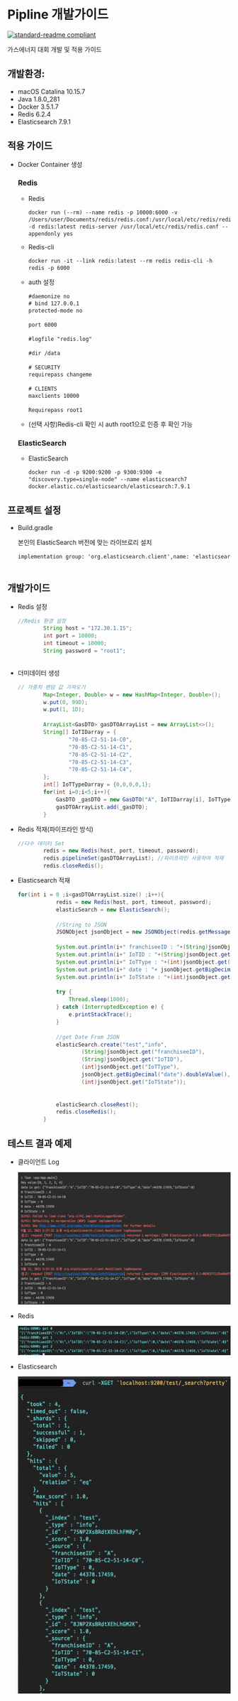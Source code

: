 # Pipline 개발가이드

[![standard-readme compliant](https://img.shields.io/badge/2021%20Contest%20Energy-standard-brightgreen.svg?style=flat-square)](https://github.com/ssg02138/2021ESWContest_energy_6010)

가스에너지 대회 개발 및 적용 가이드

## 개발환경:

- macOS Catalina 10.15.7
- Java 1.8.0_281
- Docker 3.5.1.7
- Redis 6.2.4
- Elasticsearch 7.9.1

## 적용 가이드

- Docker Container 생성

  ### Redis

  - Redis

    ```
    docker run (--rm) --name redis -p 10000:6000 -v /Users/user/Documents/redis/redis.conf:/usr/local/etc/redis/redis.conf -d redis:latest redis-server /usr/local/etc/redis/redis.conf --appendonly yes

  - Redis-cli

    ``` 
    docker run -it --link redis:latest --rm redis redis-cli -h redis -p 6000
    ```

  - auth 설정

    ``` 
    #daemonize no
    # bind 127.0.0.1
    protected-mode no
    
    port 6000 
    
    #logfile "redis.log"
    
    #dir /data 
    
    # SECURITY
    requirepass changeme
    
    # CLIENTS
    maxclients 10000
    
    Requirepass root1
    ```

  - (선택 사항)Redis-cli 확인 시 auth root1으로 인증 후 확인 가능

  

  ### ElasticSearch

  - ElasticSearch
    ```
    docker run -d -p 9200:9200 -p 9300:9300 -e "discovery.type=single-node" --name elasticsearch7 docker.elastic.co/elasticsearch/elasticsearch:7.9.1
    ```

  

## 프로젝트 설정

  - Build.gradle

    본인의 ElasticSearch 버전에 맞는 라이브로리 설치

    ``` xml
    implementation group: 'org.elasticsearch.client',name: 'elasticsearch-rest-high-level-client', version: '7.9.1'



## 개발가이드

 - Redis 설정

   ``` java
   //Redis 환경 설정
           String host = "172.30.1.15";
           int port = 10000;
           int timeout = 10000;
           String password = "root1";



- 더미데이터 생성

  ``` java
  // 가중치 랜덤 값 가져오기
          Map<Integer, Double> w = new HashMap<Integer, Double>();
          w.put(0, 99D);
          w.put(1, 1D);
  
          ArrayList<GasDTO> gasDTOArrayList = new ArrayList<>();
          String[] IoTIDarray = {
                  "70-85-C2-51-14-C0",
                  "70-85-C2-51-14-C1",
                  "70-85-C2-51-14-C2",
                  "70-85-C2-51-14-C3",
                  "70-85-C2-51-14-C4",
          };
          int[] IoTTypeDarray = {0,0,0,0,1};
          for(int i=0;i<5;i++){
              GasDTO _gasDTO = new GasDTO("A", IoTIDarray[i], IoTTypeDarray[i],44378.17459,getWeightedRandom(w,random));
              gasDTOArrayList.add(_gasDTO);
          }

- Redis 적재(파이프라인 방식)

  ``` java
  //다수 데이터 Set
          redis = new Redis(host, port, timeout, password);
          redis.pipelineSet(gasDTOArrayList); //파이프라인 사용하여 적재
          redis.closeRedis();

- Elasticsearch 적재

  ``` java
  for(int i = 0 ;i<gasDTOArrayList.size() ;i++){
              redis = new Redis(host, port, timeout, password);
              elasticSearch = new ElasticSearch();
  
              //String to JSON
              JSONObject jsonObject = new JSONObject(redis.getMessage(Integer.toString(i)));
  
              System.out.println(i+" franchiseeID : "+(String)jsonObject.get("franchiseeID"));
              System.out.println(i+" IoTID : "+(String)jsonObject.get("IoTID"));
              System.out.println(i+" IoTType : "+(int)jsonObject.get("IoTType"));
              System.out.println(i+" date : "+ jsonObject.getBigDecimal("date").doubleValue());
              System.out.println(i+" IoTState : "+(int)jsonObject.get("IoTState"));
  
              try {
                  Thread.sleep(1000);
              } catch (InterruptedException e) {
                  e.printStackTrace();
              }
  
              //get Date From JSON
              elasticSearch.create("test","info",
                      (String)jsonObject.get("franchiseeID"),
                      (String)jsonObject.get("IoTID"),
                      (int)jsonObject.get("IoTType"),
                      jsonObject.getBigDecimal("date").doubleValue(),
                      (int)jsonObject.get("IoTState"));
  
  
              elasticSearch.closeRest();
              redis.closeRedis();
          }
  ```

  

## 테스트 결과 예제

  - 클라이언트 Log

    ![client](https://github.com/ssg02138/2021ESWContest_energy_6010/blob/master/pipline/readme%20res/client.png?raw=true)

  - Redis

     ![redis](https://github.com/ssg02138/2021ESWContest_energy_6010/blob/master/pipline/readme%20res/redis.png?raw=true)

  - Elasticsearch

     ![](https://github.com/ssg02138/2021ESWContest_energy_6010/blob/master/pipline/readme%20res/elasticsearch.png?raw=true)
